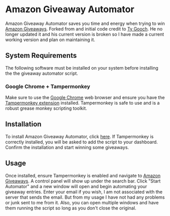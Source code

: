 # Amazon Giveaway Automator

Amazon Giveaway Automator saves you time and energy when trying to win [Amazon Giveaways](https://www.amazon.com/ga/giveaways).
Forked from and initial code credit to [Ty Gooch](https://github.com/TyGooch/amazon-giveaway-automator).
He no longer updated it and his current version is broken so I have made a current working version and plan on maintaining it.

## System Requirements

The following software must be installed on your system before installing the the giveaway automator script.

### Google Chrome + Tampermonkey

Make sure to use the [Google Chrome](https://chrome.google.com/) web browser and ensure you have the [Tampermonkey extension](https://chrome.google.com/webstore/detail/tampermonkey/dhdgffkkebhmkfjojejmpbldmpobfkfo) installed.  Tampermonkey is safe to use and is a robust grease monkey scripting toolkit.

## Installation

To install Amazon Giveaway Automator, click [here](https://github.com/TyGooch/amazon-giveaway-automator/raw/master/amazonGiveawayAutomator.user.js). If Tampermonkey is correctly installed, you will be asked to add the script to your dashboard. Confirm the installation and start winning some giveaways.

## Usage

Once installed, ensure Tampermonkey is enabled and navigate to [Amazon Giveaways](https://www.amazon.com/ga/giveaways). A control panel will show up under the search bar. Click "Start Automator" and a new window will open and begin automating your giveaway entries. Enter your email if you wish, I am not associated with the server that sends the email. But from my usage I have not had any problems or junk sent to me from it.
Also, you can open multiple windows and have them running the script so long as you don't close the original.
